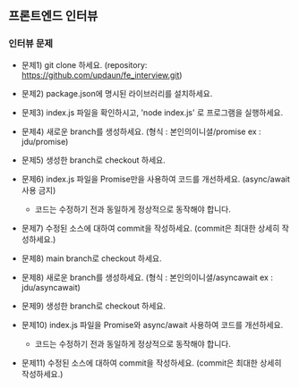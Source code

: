 ## 프론트엔드 인터뷰

### 인터뷰 문제

- 문제1) git clone 하세요. (repository: https://github.com/updaun/fe_interview.git)

- 문제2) package.json에 명시된 라이브러리를 설치하세요.

- 문제3) index.js 파일을 확인하시고, 'node index.js' 로 프로그램을 실행하세요.

- 문제4) 새로운 branch를 생성하세요. (형식 : 본인의이니셜/promise ex : jdu/promise)

- 문제5) 생성한 branch로 checkout 하세요.

- 문제6) index.js 파일을 Promise만을 사용하여 코드를 개선하세요. (async/await 사용 금지)

  - 코드는 수정하기 전과 동일하게 정상적으로 동작해야 합니다.

- 문제7) 수정된 소스에 대하여 commit을 작성하세요. (commit은 최대한 상세히 작성하세요.)

- 문제8) main branch로 checkout 하세요.

- 문제8) 새로운 branch를 생성하세요. (형식 : 본인의이니셜/asyncawait ex : jdu/asyncawait)

- 문제9) 생성한 branch로 checkout 하세요.

- 문제10) index.js 파일을 Promise와 async/await 사용하여 코드를 개선하세요.

  - 코드는 수정하기 전과 동일하게 정상적으로 동작해야 합니다.

- 문제11) 수정된 소스에 대하여 commit을 작성하세요. (commit은 최대한 상세히 작성하세요.)
